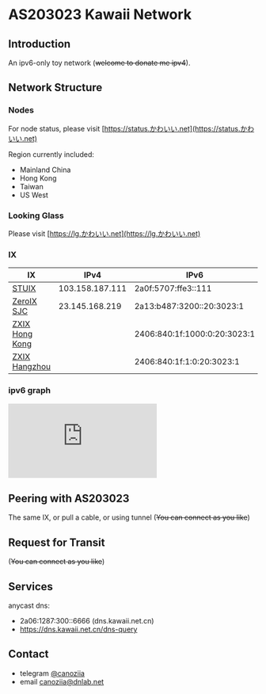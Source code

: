 # AS203023 Kawaii Network

## Introduction

An ipv6-only toy network (~~welcome to donate me ipv4~~).

## Network Structure

### Nodes

For node status, please visit [https://status.かわいい.net](https://status.かわいい.net)

Region currently included:

-   Mainland China
-   Hong Kong
-   Taiwan
-   US West

### Looking Glass

Please visit [https://lg.かわいい.net](https://lg.かわいい.net)

### IX

| IX                                                  | IPv4            | IPv6                         | Speed |
| --------------------------------------------------- | --------------- | ---------------------------- | ----- |
| [STUIX](https://www.peeringdb.com/ix/3352)          | 103.158.187.111 | 2a0f:5707:ffe3::111          | 1G    |
| [ZeroIX SJC](https://www.peeringdb.com/ix/4242)     | 23.145.168.219  | 2a13:b487:3200::20:3023:1    | 1G    |
| [ZXIX Hong Kong](https://www.peeringdb.com/ix/3246) |                 | 2406:840:1f:1000:0:20:3023:1 | 1G    |
| [ZXIX Hangzhou](https://www.peeringdb.com/ix/3166)  |                 | 2406:840:1f:1:0:20:3023:1    | 100M  |

### ipv6 graph

<embed src="https://bgp.he.net/graphs/as203023-ipv6.svg" alt="he-svg">

## Peering with AS203023

The same IX, or pull a cable, or using tunnel (~~You can connect as you like~~)

## Request for Transit

(~~You can connect as you like~~)

## Services

anycast dns:

-   2a06:1287:300::6666 (dns.kawaii.net.cn)
-   https://dns.kawaii.net.cn/dns-query

## Contact

-   telegram [@canoziia](https://t.me/canoziia)
-   email [canoziia@dnlab.net](mailto:canoziia@dnlab.net)
